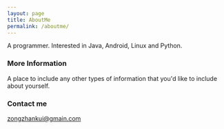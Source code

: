 ```yaml
---
layout: page
title: AboutMe
permalink: /aboutme/
---
```


A programmer.
Interested in Java, Android, Linux and Python.

### More Information

A place to include any other types of information that you'd like to include about yourself. 

### Contact me

[zongzhankui@gmain.com](mailto:zongzhankui@gmain.com)